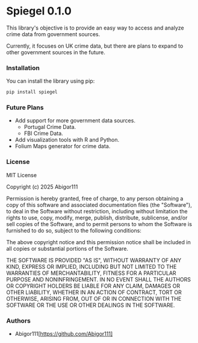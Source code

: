 # Spiegel 0.1.0
This library's objective is to provide an easy way to access and analyze crime data from government sources.

Currently, it focuses on UK crime data, but there are plans to expand to other government sources in the future.

### Installation
You can install the library using pip:
```bash
pip install spiegel
```

### Future Plans
- Add support for more government data sources.
    - Portugal Crime Data.
    - FBI Crime Data.
- Add visualization tools with R and Python.
- Folium Maps generator for crime data.
### License

MIT License

Copyright (c) 2025 Abigor111

Permission is hereby granted, free of charge, to any person obtaining a copy
of this software and associated documentation files (the "Software"), to deal
in the Software without restriction, including without limitation the rights
to use, copy, modify, merge, publish, distribute, sublicense, and/or sell
copies of the Software, and to permit persons to whom the Software is
furnished to do so, subject to the following conditions:

The above copyright notice and this permission notice shall be included in all
copies or substantial portions of the Software.

THE SOFTWARE IS PROVIDED "AS IS", WITHOUT WARRANTY OF ANY KIND, EXPRESS OR
IMPLIED, INCLUDING BUT NOT LIMITED TO THE WARRANTIES OF MERCHANTABILITY,
FITNESS FOR A PARTICULAR PURPOSE AND NONINFRINGEMENT. IN NO EVENT SHALL THE
AUTHORS OR COPYRIGHT HOLDERS BE LIABLE FOR ANY CLAIM, DAMAGES OR OTHER
LIABILITY, WHETHER IN AN ACTION OF CONTRACT, TORT OR OTHERWISE, ARISING FROM,
OUT OF OR IN CONNECTION WITH THE SOFTWARE OR THE USE OR OTHER DEALINGS IN THE
SOFTWARE.

### Authors
- Abigor111[https://github.com/Abigor111]